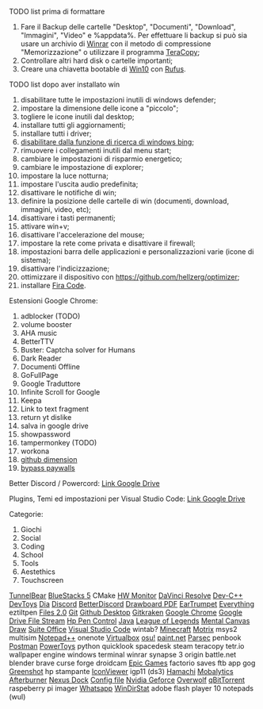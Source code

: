
 TODO list prima di formattare
 1. Fare il Backup delle cartelle "Desktop", "Documenti", "Download", "Immagini", "Video" e %appdata%. Per effettuare li backup si può sia usare un archivio di [Winrar](https://www.winrar.it/prelievo_start.php?url=prelievo/WinRAR-x64-611it.exe) con il metodo di compressione "Memorizzazione" o utilizzare il programma [TeraCopy](https://www.codesector.com/files/teracopy.exe);
 2. Controllare altri hard disk o cartelle importanti;
 3. Creare una chiavetta bootable di [Win10](https://go.microsoft.com/fwlink/?LinkId=691209) con [Rufus](https://github.com/pbatard/rufus/releases/download/v3.18/rufus-3.18.exe).

TODO list dopo aver installato win

 1. disabilitare tutte le impostazioni inutili di windows defender;
 2. impostare la dimensione delle icone a "piccolo";
 3. togliere le icone inutili dal desktop;
 4. installare tutti gli aggiornamenti;
 5. installare tutti i driver;
 6. [disabilitare dalla funzione di ricerca di windows bing](https://morethantech.it/pubblicazioni/253_come-disabilitare-bing-da-start-su-windows-10#metodo-2:-usare-l%E2%80%99editor-del-registro-di-sistema);
 7. rimuovere i collegamenti inutili dal menu start;
 8. cambiare le impostazioni di risparmio energetico;
 9. cambiare le impostazione di explorer;
 10. impostare la luce notturna;
 11. impostare l'uscita audio predefinita;
 12. disattivare le notifiche di win;
 13. definire la posizione delle cartelle di win (documenti, download, immagini, video, etc);
 14. disattivare i tasti permanenti;
 15. attivare win+v;
 16. disattivare l'accelerazione del mouse;
 17. impostare la rete come privata e disattivare il firewall;
 18. impostazioni barra delle applicazioni e personalizzazioni varie (icone di sistema);
 19. disattivare l'indicizzazione;
 20. ottimizzare il dispositivo con https://github.com/hellzerg/optimizer;
 21. installare [Fira Code](https://github.com/tonsky/FiraCode).

Estensioni Google Chrome:

 1. adblocker (TODO)
 2. volume booster
 3. AHA music
 4. BetterTTV
 5. Buster: Captcha solver for Humans
 6. Dark Reader
 7. Documenti Offline
 8. GoFullPage
 9. Google Traduttore
 10. Infinite Scroll for Google
 11. Keepa
 12. Link to text fragment
 13. return yt dislike
 14. salva in google drive
 15. showpassword
 16. tampermonkey (TODO)
 17. workona
 18. [github dimension](https://github.com/harshjv/github-repo-size)
 19. [bypass paywalls](https://github.com/iamadamdev/bypass-paywalls-chrome)

Better Discord / Powercord:
[Link Google Drive](https://drive.google.com/drive/folders/12rYCU6oGiwo7AU8DMFrPKJmSjXiYPKqY?usp=sharing)

Plugins, Temi ed impostazioni per Visual Studio Code:
[Link Google Drive](https://drive.google.com/drive/folders/1ZhIy11_NSzQM6Abt2iF1D-4zauWEJV6o?usp=sharing)

Categorie:
 1. Giochi
 2. Social
 3. Coding
 4. School
 5. Tools
 6. Aestethics
 7. Touchscreen

[TunnelBear](https://www.tunnelbear.com/download)
[BlueStacks 5](https://cloud.bluestacks.com/api/getdownloadnow?platform=win&win_version=10&mac_version=&client_uuid=4848675b-b565-4299-b0e9-c007efc70128&app_pkg=&platform_cloud=%257B%2522description%2522%253A%2522Chrome%252099.0.4844.51%2520on%2520Windows%252010%252064-bit%2522%252C%2522layout%2522%253A%2522Blink%2522%252C%2522manufacturer%2522%253Anull%252C%2522name%2522%253A%2522Chrome%2522%252C%2522prerelease%2522%253Anull%252C%2522product%2522%253Anull%252C%2522ua%2522%253A%2522Mozilla%252F5.0%2520%28Windows%2520NT%252010.0%253B%2520Win64%253B%2520x64%29%2520AppleWebKit%252F537.36%2520%28KHTML%252C%2520like%2520Gecko%29%2520Chrome%252F99.0.4844.51%2520Safari%252F537.36%2522%252C%2522version%2522%253A%252299.0.4844.51%2522%252C%2522os%2522%253A%257B%2522architecture%2522%253A64%252C%2522family%2522%253A%2522Windows%2522%252C%2522version%2522%253A%252210%2522%257D%257D&preferred_lang=it&utm_source=&utm_medium=&gaCookie=GA1.2.1895463958.1645639952&gclid=&clickid=&msclkid=&affiliateId=&offerId=&transaction_id=&aff_sub=&first_landing_page=&referrer=&download_page_referrer=&utm_campaign=homepage-dl-button-it&exit_utm_campaign=homepage-dl-button-it&incompatible=false&bluestacks_version=bs5)
CMake
[HW Monitor](https://download.cpuid.com/hwmonitor/hwmonitor_1.45.exe)
[DaVinci Resolve](https://sw.blackmagicdesign.com/DaVinciResolve/v17.4.5/DaVinci_Resolve_17.4.5_Windows.zip?Key-Pair-Id=APKAJTKA3ZJMJRQITVEA&Signature=Gt2ECAdIdBSmPpMYg7Mhx9iNuhL25Ad1u268T6bTwHvXC7vSiHK%20L2cYEEle%20KJevhGN2ND4q2BtBConHIWJegC33djaSbss%20729QwQiija9njKXZI89U27qfRucpQFanG1UKCUWkdjvAS3PtGI6B4LyatOHugEwctVihtJmWIlLf2OaHPsIluZ9UKDLMv5o14xn1nIzruVAh7B2Y98EoYDQ2O0wAXVqmtrUUTbi/c/K/bdbFr4N5735pR0tCTwI76gLqwqaPjpHNI/zQjCzWf9qNInw9%20oFPRquCKTbWmPAH61h6WrZKfVafLT5%20fxDGjq5QdYvZ8c7DXicgUNeTg==&Expires=1647108405)
[Dev-C++](https://sourceforge.net/projects/dev-cpp/files/Binaries/Dev-C++%204.9.9.2/devcpp-4.9.9.2_setup.exe/download)
[DevToys](https://www.microsoft.com/store/apps/9PGCV4V3BK4W)
[Dia](http://sourceforge.net/projects/dia-installer/files/dia-win32-installer/0.97.2/dia-setup-0.97.2-2-unsigned.exe/download)
[Discord](https://discord.com/api/downloads/distributions/app/installers/latest?channel=stable&platform=win&arch=x86)
[BetterDiscord](https://betterdiscord.app/)
[Drawboard PDF](https://www.microsoft.com/store/apps/9WZDNCRFHWQT?cid=dbwebsite-download)
[EarTrumpet](https://www.microsoft.com/store/apps/9nblggh516xp?cid=eartrumpet.landing)
[Everything](https://www.voidtools.com/Everything-1.4.1.1015.x64-Setup.exe)
eztiltpen
[Files 2.0](https://www.microsoft.com/en-us/p/files/9nghp3dx8hdx?activetab=pivot:overviewtab)
[Git](https://github.com/git-for-windows/git/releases/download/v2.35.1.windows.2/Git-2.35.1.2-64-bit.exe)
[Github Desktop](https://central.github.com/deployments/desktop/desktop/latest/win32)
[Gitkraken](https://www.gitkraken.com/download/windows64)
[Google Chrome](https://www.google.com/intl/it_it/chrome/thank-you.html?statcb=1&installdataindex=empty&defaultbrowser=0#)
[Google Drive File Stream](https://dl.google.com/drive-file-stream/GoogleDriveSetup.exe)
[Hp Pen Control](https://www.microsoft.com/en-us/p/hp-pen-control/9pj3vgvq4nmp?activetab=pivot:overviewtab)
[Java](https://javadl.oracle.com/webapps/download/AutoDL?BundleId=245807_df5ad55fdd604472a86a45a217032c7d)
[League of Legends](https://signup.euw.leagueoflegends.com/it/signup/redownload?page_referrer=index)
[Mental Canvas Draw](https://www.microsoft.com/store/apps/9NBLGGH40F1J?cid=mentalcanvas-website)
[Suite Office](https://www.programmiedovetrovarli.it/pc-win-microsoft-office-2021-crack-office-2013-2021-c2r/)
[Visual Studio Code](https://code.visualstudio.com/)
wintab?
[Minecraft](https://www.minecraft.net/download)
[Motrix](https://dl.motrix.app/release/Motrix-Setup-1.6.11.exe)
msys2
multisim
[Notepad++](https://github.com/notepad-plus-plus/notepad-plus-plus/releases/download/v8.3.2/npp.8.3.2.Installer.x64.exe)
onenote
[Virtualbox](https://download.virtualbox.org/virtualbox/6.1.32/VirtualBox-6.1.32-149290-Win.exe)
[osu!](https://m1.ppy.sh/r/osu!install.exe)
[paint.net](https://www.dotpdn.com/files/paint.net.4.3.10.install.anycpu.web.zip)
[Parsec](https://builds.parsecgaming.com/package/parsec-windows.exe)
penbook
[Postman](https://dl.pstmn.io/download/latest/win64)
[PowerToys](https://github.com/microsoft/PowerToys/releases/download/v0.56.2/PowerToysSetup-0.56.2-x64.exe)
python
quicklook
spacedesk
steam
teracopy
tetr.io
wallpaper engine
windows  terminal
winrar
synapse 3
origin
battle.net
blender
brave
curse forge
droidcam
[Epic Games](https://launcher-public-service-prod06.ol.epicgames.com/launcher/api/installer/download/EpicGamesLauncherInstaller.msi?trackingId=594d5285795f4c26945a76eeb90518f4)
factorio saves
ftb app
gog
[Greenshot](https://github.com/greenshot/greenshot/releases/download/Greenshot-RELEASE-1.2.10.6/Greenshot-INSTALLER-1.2.10.6-RELEASE.exe)
hp stampante
[IconViewer](https://www.botproductions.com/iconview/download/IconViewer3.02-Setup-x64.exe)
igp11 (ds3)
[Hamachi](https://www.vpn.net/)
[Mobalytics](https://cdn.mobalytics.gg/apps/latest/league/win/Mobalytics-Desktop-Win-stable.exe)
[Afterburner](https://download.msi.com/uti_exe/vga/MSIAfterburnerSetup.zip?__token__=exp=1647244980~acl=/*~hmac=fa3e97b04ab4efaabc6883f9c9647a45cd7e3706fbf3541d129fb3667ab2fd5b)
[Nexus Dock](https://www.winstep.net/nexus.zip) [Config file](https://docs.google.com/document/d/1CfMBr47TEGWcfUjnSfBOVS6R9GSRXu4N/edit?usp=sharing&ouid=116586417864973098403&rtpof=true&sd=true)
[Nvidia Geforce](https://it.download.nvidia.com/GFE/GFEClient/3.25.0.84/GeForce_Experience_v3.25.0.84.exe)
[Overwolf](https://download.overwolf.com/install/Download?Channel=web_dl_btn)
[qBitTorrent](https://sourceforge.net/projects/qbittorrent/files/qbittorrent-win32/qbittorrent-4.4.1/qbittorrent_4.4.1_x64_setup.exe/download)
raspeberry pi imager
[Whatsapp](https://web.whatsapp.com/desktop/windows/release/x64/WhatsAppSetup.exe)
[WinDirStat](https://windirstat.net/wds_current_setup.exe)
adobe flash player 10
notepads (wul)
